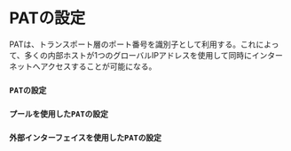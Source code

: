 # PATの設定
PATは、トランスポート層のポート番号を識別子として利用する。これによって、多くの内部ホストが1つのグローバルIPアドレスを使用して同時にインターネットへアクセスすることが可能になる。

### `PATの設定`

### `プールを使用したPATの設定`

### `外部インターフェイスを使用したPATの設定`
